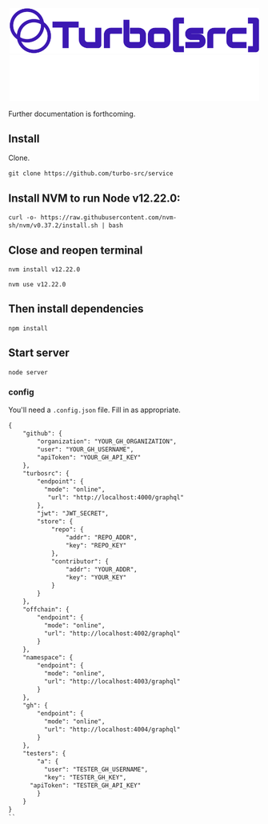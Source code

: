 <p align="center">
  <a href="https://turbosrc.org">
    <img src="images/turbosrc-light-big.png" width="500px" alt="TurboSrc logo"/>
  </a>
  <a href="https://turbosrc.org">
    <img src="images/turbosrc-dark-big.png" width="500px" alt="TurboSrc logo"/>
  </a>
</p>

Further documentation is forthcoming.

## Install

Clone.

```
git clone https://github.com/turbo-src/service
```

## Install NVM to run Node v12.22.0:
```
curl -o- https://raw.githubusercontent.com/nvm-sh/nvm/v0.37.2/install.sh | bash
```
## Close and reopen terminal
```
nvm install v12.22.0
```
```
nvm use v12.22.0
```
## Then install dependencies
```
npm install
```
## Start server
```
node server
```
### config

You'll need a `.config.json` file. Fill in as appropriate.

```
{
    "github": {
        "organization": "YOUR_GH_ORGANIZATION",
        "user": "YOUR_GH_USERNAME",
        "apiToken": "YOUR_GH_API_KEY"
    },
    "turbosrc": {
        "endpoint": {
          "mode": "online",
           "url": "http://localhost:4000/graphql"
        },
        "jwt": "JWT_SECRET",
        "store": {
            "repo": {
                "addr": "REPO_ADDR",
                "key": "REPO_KEY"
            },
            "contributor": {
                "addr": "YOUR_ADDR",
                "key": "YOUR_KEY"
            }
        }
    },
    "offchain": {
        "endpoint": {
          "mode": "online",
          "url": "http://localhost:4002/graphql"
        }
    },
    "namespace": {
        "endpoint": {
          "mode": "online",
          "url": "http://localhost:4003/graphql"
        }
    },
    "gh": {
        "endpoint": {
          "mode": "online",
          "url": "http://localhost:4004/graphql"
        }
    },
    "testers": {
        "a": {
          "user": "TESTER_GH_USERNAME",
          "key": "TESTER_GH_KEY", 
	  "apiToken": "TESTER_GH_API_KEY"
        }
    }
}
``

